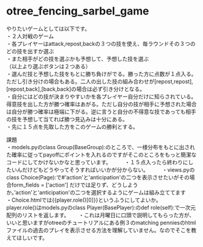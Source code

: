 # otree_fencing_sarbel_game
やりたいゲームとしては以下です。  
・２人対戦のゲーム  
・各プレイヤーはattack,repost,backの３つの技を使え、毎ラウンドその３つのどの技を出すか選ぶ  
・また相手がどの技を選ぶかも予想して、予想した技を選ぶ  
（以上より選ぶボタンは２つある）  
・選んだ技と予想した技をもとに勝ち負けがでる。勝った方に点数が１点入る。  
ただし引き分けの場合もある。二人の出した技の組み合わせが[repost,repost],[repost,back],[back,back]の場合は必ず引き分けとなる。  
・自分にはどの技が決まりやすいかを各プレイヤー自分だけに知らされている。  
得意技を出した方が勝つ確率はあがる。ただし自分の技が相手に予想された場合は自分が勝つ確率は極端に下がる。逆に言うと自分の不得意な技であっても相手の技を予想して当てれば勝つ見込みは十分にある。  
・先に１５点を先取した方をこのゲームの勝利とする。  

課題  
・models.pyのclass Group(BaseGroup):のところで、一様分布をもとに出された確率に従ってpayoffにポイントを入れるのですがそこのところをもっと簡潔なコードにしてかけないかなと思っています。  　　
・１５点入ったら終わりにしたいんだけどもどうやってそうすればいいかが分からない。   　　
・views.pyのclass Choice(Page):で#'action'と'anticipation'の二つを表示させたいがその場合form_fields = ['action']   だけでは足りず、どうしようか。’action'と'anticipation'の二つを選択するようにゲームは組み立ててます　　
・Choice.htmlでは{{player.role()[0]}}というふうにしてよいか。  
player.role()はmodels.pyのclass Player(BasePlayer):のdef role(self):で一次元配列のリストを返します。　　
・これは月曜日に口頭で説明してもらった方が、いいと思いますがotreeのチュートリアルにある例３のmatching   penniesのhtmlファイルの過去のプレイを表示させる方法を理解していません。なのでそこを教えてほしいです。　　

